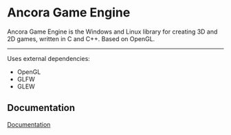 # Ancora Game Engine

Ancora Game Engine is the Windows and Linux library for creating 3D and 2D games, written in C and C++. Based on OpenGL.

---

Uses external dependencies:
* OpenGL
* GLFW
* GLEW

## Documentation

[Documentation](https://ancora-1.gitbook.io/ancora-game-engine/)
